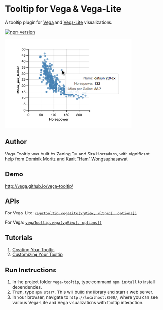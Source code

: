 # Tooltip for Vega & Vega-Lite
A tooltip plugin for [Vega](http://vega.github.io/vega/) and [Vega-Lite](https://vega.github.io/vega-lite/) visualizations.

[![npm version](https://img.shields.io/npm/v/vega-tooltip.svg)](https://www.npmjs.com/package/vega-tooltip)

![demo image](demo.png "a tooltip for a Vega-Lite scatterplot")


## Author

Vega Tooltip was built by Zening Qu and Sira Horradarn, with significant help from [Dominik Moritz](https://twitter.com/domoritz) and [Kanit "Ham" Wongsuphasawat](https://twitter.com/kanitw).


## Demo
http://vega.github.io/vega-tooltip/

## APIs
For Vega-Lite: [`vegaTooltip.vegaLite(vgView, vlSpec[, options])`](docs/APIs.md#vltooltip)

For Vega: [`vegaTooltip.vega(vgView[, options])`](docs/APIs.md#vgtooltip)

## Tutorials
1. [Creating Your Tooltip](docs/creating_your_tooltip.md)
2. [Customizing Your Tooltip](docs/customizing_your_tooltip.md)

## Run Instructions
1. In the project folder `vega-tooltip`, type command `npm install` to install dependencies.
2. Then, type `npm start`. This will build the library and start a web server.
3. In your browser, navigate to `http://localhost:8000/`, where you can see various Vega-Lite and Vega visualizations with tooltip interaction.
